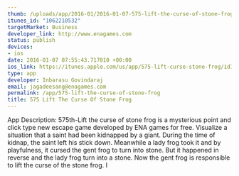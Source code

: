 ```yaml
--- 
thumb: /uploads/app/2016-01/2016-01-07-575-lift-the-curse-of-stone-frog.png
itunes_id: "1062210532"
targetMarket: Business
developer_link: http://www.enagames.com
status: publish
devices: 
- ios
date: 2016-01-07 07:55:43.717010 +00:00
ios_link: https://itunes.apple.com/us/app/575-lift-curse-stone-frog/id1062210532?mt=8
type: app
developer: Inbarasu Govindaraj
email: jagadeesang@enagames.com
permalink: /app/575-lift-the-curse-of-stone-frog
title: 575 Lift The Curse Of Stone Frog
---
```


App Description:          575th-Lift the curse of stone frog is a mysterious point and click type new escape game developed by ENA games for free. Visualize a situation that a saint had been kidnapped by a giant. During the time of kidnap, the saint left his stick down. Meanwhile a lady frog took it and by playfulness, it cursed the gent frog to turn into stone. But it happened in reverse and the lady frog turn into a stone. Now the gent frog is responsible to lift the curse of the stone frog. I
